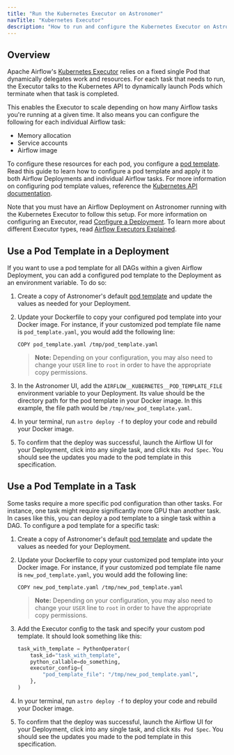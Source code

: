 ```yaml
---
title: "Run the Kubernetes Executor on Astronomer"
navTitle: "Kubernetes Executor"
description: "How to run and configure the Kubernetes Executor on Astronomer."
---
```


## Overview

Apache Airflow's [Kubernetes Executor](https://airflow.apache.org/docs/apache-airflow/stable/executor/kubernetes.html) relies on a fixed single Pod that dynamically delegates work and resources. For each task that needs to run, the Executor talks to the Kubernetes API to dynamically launch Pods which terminate when that task is completed.

This enables the Executor to scale depending on how many Airflow tasks you're running at a given time. It also means you can configure the following for each individual Airflow task:

- Memory allocation
- Service accounts
- Airflow image

To configure these resources for each pod, you configure a [pod template](https://github.com/astronomer/airflow-chart/blob/master/files/pod-template-file.yaml). Read this guide to learn how to configure a pod template and apply it to both Airflow Deployments and individual Airflow tasks. For more information on configuring pod template values, reference the [Kubernetes API documentation](https://v1-16.docs.kubernetes.io/docs/reference/generated/kubernetes-api/v1.14/#podspec-v1-core).

Note that you must have an Airflow Deployment on Astronomer running with the Kubernetes Executor to follow this setup. For more information on configuring an Executor, read [Configure a Deployment](/docs/cloud/stable/deploy/configure-deployment). To learn more about different Executor types, read [Airflow Executors Explained](https://www.astronomer.io/guides/airflow-executors-explained).

## Use a Pod Template in a Deployment

If you want to use a pod template for all DAGs within a given Airflow Deployment, you can add a configured pod template to the Deployment as an environment variable. To do so:

1. Create a copy of Astronomer's default [pod template](https://github.com/astronomer/airflow-chart/blob/master/files/pod-template-file.yaml) and update the values as needed for your Deployment.

2. Update your Dockerfile to copy your configured pod template into your Docker image. For instance, if your customized pod template file name is `pod_template.yaml`, you would add the following line:

    ```
    COPY pod_template.yaml /tmp/pod_template.yaml
    ```

    > **Note:** Depending on your configuration, you may also need to change your `USER` line to `root` in order to have the appropriate copy permissions.

3. In the Astronomer UI, add the `AIRFLOW__KUBERNETES__POD_TEMPLATE_FILE` environment variable to your Deployment. Its value should be the directory path for the pod template in your Docker image. In this example, the file path would be `/tmp/new_pod_template.yaml`.

4. In your terminal, run `astro deploy -f` to deploy your code and rebuild your Docker image.

5. To confirm that the deploy was successful, launch the Airflow UI for your Deployment, click into any single task, and click `K8s Pod Spec`. You should see the updates you made to the pod template in this specification.

## Use a Pod Template in a Task

Some tasks require a more specific pod configuration than other tasks. For instance, one task might require significantly more GPU than another task. In cases like this, you can deploy a pod template to a single task within a DAG. To configure a pod template for a specific task:

1. Create a copy of Astronomer's default [pod template](https://github.com/astronomer/airflow-chart/blob/master/files/pod-template-file.yaml) and update the values as needed for your Deployment.

2. Update your Dockerfile to copy your customized pod template into your Docker image. For instance, if your customized pod template file name is `new_pod_template.yaml`, you would add the following line:

    ```
    COPY new_pod_template.yaml /tmp/new_pod_template.yaml
    ```

    > **Note:** Depending on your configuration, you may also need to change your `USER` line to `root` in order to have the appropriate copy permissions.

3. Add the Executor config to the task and specify your custom pod template. It should look something like this:

    ```py
    task_with_template = PythonOperator(
        task_id="task_with_template",
        python_callable=do_something,
        executor_config={
            "pod_template_file": "/tmp/new_pod_template.yaml",
        },
    )
    ```

4. In your terminal, run `astro deploy -f` to deploy your code and rebuild your Docker image.

5. To confirm that the deploy was successful, launch the Airflow UI for your Deployment, click into any single task, and click `K8s Pod Spec`. You should see the updates you made to the pod template in this specification.
